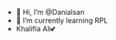 - 👋 Hi, I’m @Danialsan
- 🌱 I’m currently learning RPL
- Khalifia Ali💕

<!---
Danialsan/Danialsan is a ✨ special ✨ repository because its `README.md` (this file) appears on your GitHub profile.
You can click the Preview link to take a look at your changes.
--->
